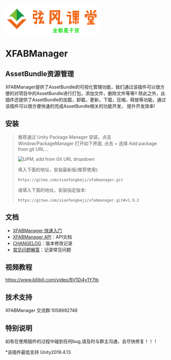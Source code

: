 ![](Editor/Texture/logo_web.png)

# XFABManager

## AssetBundle资源管理
XFABManager提供了AssetBundle的可视化管理功能，我们通过该插件可以很方便的对项目中的AssetBundle进行打包，添加文件，删除文件等等!!
除此之外，此插件还提供了AssetBundle的加载，卸载，更新，下载，压缩，释放等功能，通过该插件可以很方便快速的完成AssetBundle相关的功能开发，
提升开发效率!


## 安装

> 推荐通过 Unity Package Manager 安装，点击Window/PackageManager 打开如下界面, 点击 + 选择 Add package from git URL...
> 
> ![UPM, add from Git URL dropdown](Documentation~/upm-via-git.png)
> 
> 填入下面的地址，安装最新版(推荐使用):
> 
> ```none
> https://gitee.com/xianfengkeji/xfabmanager.git
> ```
> 或填入下面的地址，安装指定版本:
> ```none 
>https://gitee.com/xianfengkeji/xfabmanager.git#v1.9.2
> ```


## 文档

* [XFABManager 快速入门](Documentation~/XFABManager快速入门.md)
* [XFABManager API](Documentation~/XFABManager_API_New.md)：API文档
* [CHANGELOG](CHANGELOG.md)：版本修改记录
* [常见问题解答](Documentation~/faq.md)：记录常见问题


## 视频教程

https://www.bilibili.com/video/BV1Di4y1Y7tb


## 技术支持
 
XFABManager 交流群:1058692748

## 特别说明

如有在使用插件的过程中碰到任何bug,请及时与群主沟通，会尽快修复！！！

*该插件最低支持 Unity2019.4.13